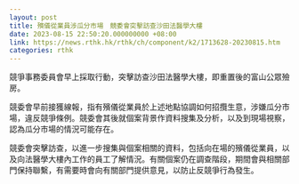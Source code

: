 ```yaml
---
layout: post
title: 殯儀從業員涉瓜分市場　競委會突擊訪查沙田法醫學大樓
date: 2023-08-15 22:50:20.000000000 +08:00
link: https://news.rthk.hk/rthk/ch/component/k2/1713628-20230815.htm
categories: rthk
---
```


競爭事務委員會早上採取行動，突擊訪查沙田法醫學大樓，即重置後的富山公眾殮房。

競委會早前接獲線報，指有殯儀從業員於上述地點協調如何招攬生意，涉嫌瓜分市場，違反競爭條例。競委會其後就個案背景作資料搜集及分析，以及到現場視察，認為瓜分市場的情況可能存在。

競委會突擊訪查，以進一步搜集與個案相關的資料，包括向在場的殯儀從業員，以及向法醫學大樓內工作的員工了解情況。有關個案仍在調查階段，期間會與相關部門保持聯繫，有需要時會向有關部門提供意見，以防止反競爭行為發生。
